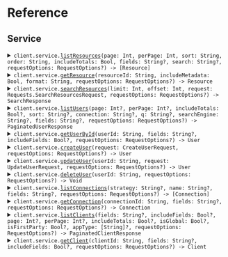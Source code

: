 # Reference
## Service
<details><summary><code>client.service.<a href="/Sources/Resources/Service/ServiceClient.swift">listResources</a>(page: Int, perPage: Int, sort: String, order: String, includeTotals: Bool, fields: String?, search: String?, requestOptions: RequestOptions?) -> [Resource]</code></summary>
<dl>
<dd>

#### 📝 Description

<dl>
<dd>

<dl>
<dd>

List resources with pagination
</dd>
</dl>
</dd>
</dl>

#### 🔌 Usage

<dl>
<dd>

<dl>
<dd>

```swift
import Foundation
import ClientSideParams

private func main() async throws {
    let client = ClientSideParamsClient(token: "<token>")

    try await client.service.listResources(request: .init(
        page: 1,
        perPage: 1,
        sort: "created_at",
        order: "desc",
        includeTotals: True,
        fields: "fields",
        search: "search"
    ))
}

try await main()
```
</dd>
</dl>
</dd>
</dl>

#### ⚙️ Parameters

<dl>
<dd>

<dl>
<dd>

**page:** `Int` — Zero-indexed page number
    
</dd>
</dl>

<dl>
<dd>

**perPage:** `Int` — Number of items per page
    
</dd>
</dl>

<dl>
<dd>

**sort:** `String` — Sort field
    
</dd>
</dl>

<dl>
<dd>

**order:** `String` — Sort order (asc or desc)
    
</dd>
</dl>

<dl>
<dd>

**includeTotals:** `Bool` — Whether to include total count
    
</dd>
</dl>

<dl>
<dd>

**fields:** `String?` — Comma-separated list of fields to include
    
</dd>
</dl>

<dl>
<dd>

**search:** `String?` — Search query
    
</dd>
</dl>

<dl>
<dd>

**requestOptions:** `RequestOptions?` — Additional options for configuring the request, such as custom headers or timeout settings.
    
</dd>
</dl>
</dd>
</dl>


</dd>
</dl>
</details>

<details><summary><code>client.service.<a href="/Sources/Resources/Service/ServiceClient.swift">getResource</a>(resourceId: String, includeMetadata: Bool, format: String, requestOptions: RequestOptions?) -> Resource</code></summary>
<dl>
<dd>

#### 📝 Description

<dl>
<dd>

<dl>
<dd>

Get a single resource
</dd>
</dl>
</dd>
</dl>

#### 🔌 Usage

<dl>
<dd>

<dl>
<dd>

```swift
import Foundation
import ClientSideParams

private func main() async throws {
    let client = ClientSideParamsClient(token: "<token>")

    try await client.service.getResource(
        resourceId: "resourceId",
        request: .init(
            resourceId: "resourceId",
            includeMetadata: True,
            format: "json"
        )
    )
}

try await main()
```
</dd>
</dl>
</dd>
</dl>

#### ⚙️ Parameters

<dl>
<dd>

<dl>
<dd>

**resourceId:** `String` 
    
</dd>
</dl>

<dl>
<dd>

**includeMetadata:** `Bool` — Include metadata in response
    
</dd>
</dl>

<dl>
<dd>

**format:** `String` — Response format
    
</dd>
</dl>

<dl>
<dd>

**requestOptions:** `RequestOptions?` — Additional options for configuring the request, such as custom headers or timeout settings.
    
</dd>
</dl>
</dd>
</dl>


</dd>
</dl>
</details>

<details><summary><code>client.service.<a href="/Sources/Resources/Service/ServiceClient.swift">searchResources</a>(limit: Int, offset: Int, request: Requests.SearchResourcesRequest, requestOptions: RequestOptions?) -> SearchResponse</code></summary>
<dl>
<dd>

#### 📝 Description

<dl>
<dd>

<dl>
<dd>

Search resources with complex parameters
</dd>
</dl>
</dd>
</dl>

#### 🔌 Usage

<dl>
<dd>

<dl>
<dd>

```swift
import Foundation
import ClientSideParams

private func main() async throws {
    let client = ClientSideParamsClient(token: "<token>")

    try await client.service.searchResources(request: .init(
        limit: 1,
        offset: 1,
        query: "query",
        filters: [
            "filters": .object([
                "key": .string("value")
            ])
        ]
    ))
}

try await main()
```
</dd>
</dl>
</dd>
</dl>

#### ⚙️ Parameters

<dl>
<dd>

<dl>
<dd>

**limit:** `Int` — Maximum results to return
    
</dd>
</dl>

<dl>
<dd>

**offset:** `Int` — Offset for pagination
    
</dd>
</dl>

<dl>
<dd>

**request:** `Requests.SearchResourcesRequest` 
    
</dd>
</dl>

<dl>
<dd>

**requestOptions:** `RequestOptions?` — Additional options for configuring the request, such as custom headers or timeout settings.
    
</dd>
</dl>
</dd>
</dl>


</dd>
</dl>
</details>

<details><summary><code>client.service.<a href="/Sources/Resources/Service/ServiceClient.swift">listUsers</a>(page: Int?, perPage: Int?, includeTotals: Bool?, sort: String?, connection: String?, q: String?, searchEngine: String?, fields: String?, requestOptions: RequestOptions?) -> PaginatedUserResponse</code></summary>
<dl>
<dd>

#### 📝 Description

<dl>
<dd>

<dl>
<dd>

List or search for users
</dd>
</dl>
</dd>
</dl>

#### 🔌 Usage

<dl>
<dd>

<dl>
<dd>

```swift
import Foundation
import ClientSideParams

private func main() async throws {
    let client = ClientSideParamsClient(token: "<token>")

    try await client.service.listUsers(request: .init(
        page: 1,
        perPage: 1,
        includeTotals: True,
        sort: "sort",
        connection: "connection",
        q: "q",
        searchEngine: "search_engine",
        fields: "fields"
    ))
}

try await main()
```
</dd>
</dl>
</dd>
</dl>

#### ⚙️ Parameters

<dl>
<dd>

<dl>
<dd>

**page:** `Int?` — Page index of the results to return. First page is 0.
    
</dd>
</dl>

<dl>
<dd>

**perPage:** `Int?` — Number of results per page.
    
</dd>
</dl>

<dl>
<dd>

**includeTotals:** `Bool?` — Return results inside an object that contains the total result count (true) or as a direct array of results (false, default).
    
</dd>
</dl>

<dl>
<dd>

**sort:** `String?` — Field to sort by. Use field:order where order is 1 for ascending and -1 for descending.
    
</dd>
</dl>

<dl>
<dd>

**connection:** `String?` — Connection filter
    
</dd>
</dl>

<dl>
<dd>

**q:** `String?` — Query string following Lucene query string syntax
    
</dd>
</dl>

<dl>
<dd>

**searchEngine:** `String?` — Search engine version (v1, v2, or v3)
    
</dd>
</dl>

<dl>
<dd>

**fields:** `String?` — Comma-separated list of fields to include or exclude
    
</dd>
</dl>

<dl>
<dd>

**requestOptions:** `RequestOptions?` — Additional options for configuring the request, such as custom headers or timeout settings.
    
</dd>
</dl>
</dd>
</dl>


</dd>
</dl>
</details>

<details><summary><code>client.service.<a href="/Sources/Resources/Service/ServiceClient.swift">getUserById</a>(userId: String, fields: String?, includeFields: Bool?, requestOptions: RequestOptions?) -> User</code></summary>
<dl>
<dd>

#### 📝 Description

<dl>
<dd>

<dl>
<dd>

Get a user by ID
</dd>
</dl>
</dd>
</dl>

#### 🔌 Usage

<dl>
<dd>

<dl>
<dd>

```swift
import Foundation
import ClientSideParams

private func main() async throws {
    let client = ClientSideParamsClient(token: "<token>")

    try await client.service.getUserById(
        userId: "userId",
        request: .init(
            userId: "userId",
            fields: "fields",
            includeFields: True
        )
    )
}

try await main()
```
</dd>
</dl>
</dd>
</dl>

#### ⚙️ Parameters

<dl>
<dd>

<dl>
<dd>

**userId:** `String` 
    
</dd>
</dl>

<dl>
<dd>

**fields:** `String?` — Comma-separated list of fields to include or exclude
    
</dd>
</dl>

<dl>
<dd>

**includeFields:** `Bool?` — true to include the fields specified, false to exclude them
    
</dd>
</dl>

<dl>
<dd>

**requestOptions:** `RequestOptions?` — Additional options for configuring the request, such as custom headers or timeout settings.
    
</dd>
</dl>
</dd>
</dl>


</dd>
</dl>
</details>

<details><summary><code>client.service.<a href="/Sources/Resources/Service/ServiceClient.swift">createUser</a>(request: CreateUserRequest, requestOptions: RequestOptions?) -> User</code></summary>
<dl>
<dd>

#### 📝 Description

<dl>
<dd>

<dl>
<dd>

Create a new user
</dd>
</dl>
</dd>
</dl>

#### 🔌 Usage

<dl>
<dd>

<dl>
<dd>

```swift
import Foundation
import ClientSideParams

private func main() async throws {
    let client = ClientSideParamsClient(token: "<token>")

    try await client.service.createUser(request: CreateUserRequest(
        email: "email",
        emailVerified: True,
        username: "username",
        password: "password",
        phoneNumber: "phone_number",
        phoneVerified: True,
        userMetadata: [
            "user_metadata": .object([
                "key": .string("value")
            ])
        ],
        appMetadata: [
            "app_metadata": .object([
                "key": .string("value")
            ])
        ],
        connection: "connection"
    ))
}

try await main()
```
</dd>
</dl>
</dd>
</dl>

#### ⚙️ Parameters

<dl>
<dd>

<dl>
<dd>

**request:** `CreateUserRequest` 
    
</dd>
</dl>

<dl>
<dd>

**requestOptions:** `RequestOptions?` — Additional options for configuring the request, such as custom headers or timeout settings.
    
</dd>
</dl>
</dd>
</dl>


</dd>
</dl>
</details>

<details><summary><code>client.service.<a href="/Sources/Resources/Service/ServiceClient.swift">updateUser</a>(userId: String, request: UpdateUserRequest, requestOptions: RequestOptions?) -> User</code></summary>
<dl>
<dd>

#### 📝 Description

<dl>
<dd>

<dl>
<dd>

Update a user
</dd>
</dl>
</dd>
</dl>

#### 🔌 Usage

<dl>
<dd>

<dl>
<dd>

```swift
import Foundation
import ClientSideParams

private func main() async throws {
    let client = ClientSideParamsClient(token: "<token>")

    try await client.service.updateUser(
        userId: "userId",
        request: UpdateUserRequest(
            email: "email",
            emailVerified: True,
            username: "username",
            phoneNumber: "phone_number",
            phoneVerified: True,
            userMetadata: [
                "user_metadata": .object([
                    "key": .string("value")
                ])
            ],
            appMetadata: [
                "app_metadata": .object([
                    "key": .string("value")
                ])
            ],
            password: "password",
            blocked: True
        )
    )
}

try await main()
```
</dd>
</dl>
</dd>
</dl>

#### ⚙️ Parameters

<dl>
<dd>

<dl>
<dd>

**userId:** `String` 
    
</dd>
</dl>

<dl>
<dd>

**request:** `UpdateUserRequest` 
    
</dd>
</dl>

<dl>
<dd>

**requestOptions:** `RequestOptions?` — Additional options for configuring the request, such as custom headers or timeout settings.
    
</dd>
</dl>
</dd>
</dl>


</dd>
</dl>
</details>

<details><summary><code>client.service.<a href="/Sources/Resources/Service/ServiceClient.swift">deleteUser</a>(userId: String, requestOptions: RequestOptions?) -> Void</code></summary>
<dl>
<dd>

#### 📝 Description

<dl>
<dd>

<dl>
<dd>

Delete a user
</dd>
</dl>
</dd>
</dl>

#### 🔌 Usage

<dl>
<dd>

<dl>
<dd>

```swift
import Foundation
import ClientSideParams

private func main() async throws {
    let client = ClientSideParamsClient(token: "<token>")

    try await client.service.deleteUser(userId: "userId")
}

try await main()
```
</dd>
</dl>
</dd>
</dl>

#### ⚙️ Parameters

<dl>
<dd>

<dl>
<dd>

**userId:** `String` 
    
</dd>
</dl>

<dl>
<dd>

**requestOptions:** `RequestOptions?` — Additional options for configuring the request, such as custom headers or timeout settings.
    
</dd>
</dl>
</dd>
</dl>


</dd>
</dl>
</details>

<details><summary><code>client.service.<a href="/Sources/Resources/Service/ServiceClient.swift">listConnections</a>(strategy: String?, name: String?, fields: String?, requestOptions: RequestOptions?) -> [Connection]</code></summary>
<dl>
<dd>

#### 📝 Description

<dl>
<dd>

<dl>
<dd>

List all connections
</dd>
</dl>
</dd>
</dl>

#### 🔌 Usage

<dl>
<dd>

<dl>
<dd>

```swift
import Foundation
import ClientSideParams

private func main() async throws {
    let client = ClientSideParamsClient(token: "<token>")

    try await client.service.listConnections(request: .init(
        strategy: "strategy",
        name: "name",
        fields: "fields"
    ))
}

try await main()
```
</dd>
</dl>
</dd>
</dl>

#### ⚙️ Parameters

<dl>
<dd>

<dl>
<dd>

**strategy:** `String?` — Filter by strategy type (e.g., auth0, google-oauth2, samlp)
    
</dd>
</dl>

<dl>
<dd>

**name:** `String?` — Filter by connection name
    
</dd>
</dl>

<dl>
<dd>

**fields:** `String?` — Comma-separated list of fields to include
    
</dd>
</dl>

<dl>
<dd>

**requestOptions:** `RequestOptions?` — Additional options for configuring the request, such as custom headers or timeout settings.
    
</dd>
</dl>
</dd>
</dl>


</dd>
</dl>
</details>

<details><summary><code>client.service.<a href="/Sources/Resources/Service/ServiceClient.swift">getConnection</a>(connectionId: String, fields: String?, requestOptions: RequestOptions?) -> Connection</code></summary>
<dl>
<dd>

#### 📝 Description

<dl>
<dd>

<dl>
<dd>

Get a connection by ID
</dd>
</dl>
</dd>
</dl>

#### 🔌 Usage

<dl>
<dd>

<dl>
<dd>

```swift
import Foundation
import ClientSideParams

private func main() async throws {
    let client = ClientSideParamsClient(token: "<token>")

    try await client.service.getConnection(
        connectionId: "connectionId",
        request: .init(
            connectionId: "connectionId",
            fields: "fields"
        )
    )
}

try await main()
```
</dd>
</dl>
</dd>
</dl>

#### ⚙️ Parameters

<dl>
<dd>

<dl>
<dd>

**connectionId:** `String` 
    
</dd>
</dl>

<dl>
<dd>

**fields:** `String?` — Comma-separated list of fields to include
    
</dd>
</dl>

<dl>
<dd>

**requestOptions:** `RequestOptions?` — Additional options for configuring the request, such as custom headers or timeout settings.
    
</dd>
</dl>
</dd>
</dl>


</dd>
</dl>
</details>

<details><summary><code>client.service.<a href="/Sources/Resources/Service/ServiceClient.swift">listClients</a>(fields: String?, includeFields: Bool?, page: Int?, perPage: Int?, includeTotals: Bool?, isGlobal: Bool?, isFirstParty: Bool?, appType: [String]?, requestOptions: RequestOptions?) -> PaginatedClientResponse</code></summary>
<dl>
<dd>

#### 📝 Description

<dl>
<dd>

<dl>
<dd>

List all clients/applications
</dd>
</dl>
</dd>
</dl>

#### 🔌 Usage

<dl>
<dd>

<dl>
<dd>

```swift
import Foundation
import ClientSideParams

private func main() async throws {
    let client = ClientSideParamsClient(token: "<token>")

    try await client.service.listClients(request: .init(
        fields: "fields",
        includeFields: True,
        page: 1,
        perPage: 1,
        includeTotals: True,
        isGlobal: True,
        isFirstParty: True,
        appType: [
            "app_type",
            "app_type"
        ]
    ))
}

try await main()
```
</dd>
</dl>
</dd>
</dl>

#### ⚙️ Parameters

<dl>
<dd>

<dl>
<dd>

**fields:** `String?` — Comma-separated list of fields to include
    
</dd>
</dl>

<dl>
<dd>

**includeFields:** `Bool?` — Whether specified fields are included or excluded
    
</dd>
</dl>

<dl>
<dd>

**page:** `Int?` — Page number (zero-based)
    
</dd>
</dl>

<dl>
<dd>

**perPage:** `Int?` — Number of results per page
    
</dd>
</dl>

<dl>
<dd>

**includeTotals:** `Bool?` — Include total count in response
    
</dd>
</dl>

<dl>
<dd>

**isGlobal:** `Bool?` — Filter by global clients
    
</dd>
</dl>

<dl>
<dd>

**isFirstParty:** `Bool?` — Filter by first party clients
    
</dd>
</dl>

<dl>
<dd>

**appType:** `[String]?` — Filter by application type (spa, native, regular_web, non_interactive)
    
</dd>
</dl>

<dl>
<dd>

**requestOptions:** `RequestOptions?` — Additional options for configuring the request, such as custom headers or timeout settings.
    
</dd>
</dl>
</dd>
</dl>


</dd>
</dl>
</details>

<details><summary><code>client.service.<a href="/Sources/Resources/Service/ServiceClient.swift">getClient</a>(clientId: String, fields: String?, includeFields: Bool?, requestOptions: RequestOptions?) -> Client</code></summary>
<dl>
<dd>

#### 📝 Description

<dl>
<dd>

<dl>
<dd>

Get a client by ID
</dd>
</dl>
</dd>
</dl>

#### 🔌 Usage

<dl>
<dd>

<dl>
<dd>

```swift
import Foundation
import ClientSideParams

private func main() async throws {
    let client = ClientSideParamsClient(token: "<token>")

    try await client.service.getClient(
        clientId: "clientId",
        request: .init(
            clientId: "clientId",
            fields: "fields",
            includeFields: True
        )
    )
}

try await main()
```
</dd>
</dl>
</dd>
</dl>

#### ⚙️ Parameters

<dl>
<dd>

<dl>
<dd>

**clientId:** `String` 
    
</dd>
</dl>

<dl>
<dd>

**fields:** `String?` — Comma-separated list of fields to include
    
</dd>
</dl>

<dl>
<dd>

**includeFields:** `Bool?` — Whether specified fields are included or excluded
    
</dd>
</dl>

<dl>
<dd>

**requestOptions:** `RequestOptions?` — Additional options for configuring the request, such as custom headers or timeout settings.
    
</dd>
</dl>
</dd>
</dl>


</dd>
</dl>
</details>

